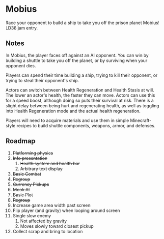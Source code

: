# Mobius
Race your opponent to build a ship to take you off the prison planet Mobius! LD38 jam entry.

## Notes
In Mobius, the player faces off against an AI opponent. You can win by building a shuttle to take you off the planet, or by surviving when your opponent dies.

Players can spend their time building a ship, trying to kill their opponent, or trying to steal their opponent's ship.

Actors can switch between Health Regeneration and Health Stasis at will. The lower an actor's health, the faster they can move. Actors can use this for a speed boost, although doing so puts their survival at risk. There is a slight delay between being hurt and regenerating health, as well as toggling into Health Regeneration mode and the actual health regeneration.

Players will need to acquire materials and use them in simple Minecraft-style recipes to build shuttle components, weapons, armor, and defenses.

## Roadmap
1. ~~Platforming physics~~
1. ~~Info presentation~~
    1. ~~Health system and health bar~~
    1. ~~Arbitrary text display~~
1. ~~Basic Combat~~
1. ~~Regroup~~
1. ~~Currency Pickups~~
1. ~~Mook AI~~
1. ~~Basic Plot~~
1. ~~Regroup~~
1. Increase game area width past screen
1. Flip player (and gravity) when looping around screen
1. Single slow enemy
    1. Not affected by gravity
    1. Moves slowly toward closest pickup
1. Collect scrap and bring to location

